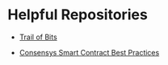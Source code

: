 Helpful Repositories
=========================   

* [Trail of Bits](https://github.com/trailofbits)

* [Consensys Smart Contract Best Practices](https://github.com/ConsenSys/smart-contract-best-practices)
